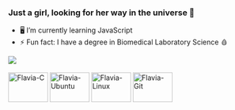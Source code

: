 ### Just a girl, looking for her way in the universe 🌌 

- 🖥️ I’m currently learning JavaScript 
- ⚡ Fun fact: I have a degree in Biomedical Laboratory Science 🩸
  
<picture>
  <source
    srcset="https://github-readme-stats.vercel.app/api?username=flavia1998&show_icons=true&theme=onedark"
    media="(prefers-color-scheme: dark)"
  />
  <source
    srcset="https://github-readme-stats.vercel.app/api?username=flavia1998&show_icons=true"
    media="(prefers-color-scheme: dark), (prefers-color-scheme: radial)"
  />
  <img src="https://github-readme-stats.vercel.app/api?username=flavia1998&show_icons=true" />
</picture>

<div style="display: inline_block"><br>
  <img align="center" alt="Flavia-C" height="60" width="80" src="https://cdn.jsdelivr.net/gh/devicons/devicon/icons/c/c-original.svg" />
  <img align="center" alt="Flavia-Ubuntu" height="60" width="80" src="https://cdn.jsdelivr.net/gh/devicons/devicon/icons/ubuntu/ubuntu-plain-wordmark.svg" />
  <img align="center" alt="Flavia-Linux" height="60" width="80" src="https://cdn.jsdelivr.net/gh/devicons/devicon/icons/linux/linux-original.svg" />
  <img align="center" alt="Flavia-Git" height="60" width="80" src="https://cdn.jsdelivr.net/gh/devicons/devicon/icons/github/github-original-wordmark.svg" />       
</div>


